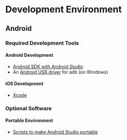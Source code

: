 Development Environment
=======================

## Android

### Required Development Tools

#### Android Development

* [Android SDK with Android Studio](http://developer.android.com/sdk/index.html)
* An [Android USB driver](http://developer.android.com/tools/extras/oem-usb.html) for adb (on Windows)

#### iOS Development

* [Xcode](https://developer.apple.com/xcode/resources/)

### Optional Software

#### Portable Environment

* [Scripts to make Android Studio portable](https://github.com/toksaitov/AndroidStudioPortable)
